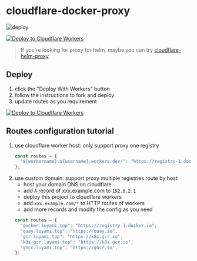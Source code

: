 # cloudflare-docker-proxy

![deploy](https://github.com/dvb0036/cloudflare-docker-proxy/actions/workflows/deploy.yaml/badge.svg)

[![Deploy to Cloudflare Workers](https://deploy.workers.cloudflare.com/button)](https://deploy.workers.cloudflare.com/?url=https://github.com/dvb0036/cloudflare-docker-proxy)

> If you're looking for proxy for helm, maybe you can try [cloudflare-helm-proxy](https://github.com/dvb0036/cloudflare-helm-proxy).

## Deploy

1. click the "Deploy With Workers" button
2. follow the instructions to fork and deploy
3. update routes as you requirement

[![Deploy to Cloudflare Workers](https://deploy.workers.cloudflare.com/button)](https://deploy.workers.cloudflare.com/?url=https://github.com/dvb0036/cloudflare-docker-proxy)

## Routes configuration tutorial

1. use cloudflare worker host: only support proxy one registry
   ```javascript
   const routes = {
     "${workername}.${username}.workers.dev/": "https://registry-1.docker.io",
   };
   ```
2. use custom domain: support proxy multiple registries route by host
   - host your domain DNS on cloudflare
   - add `A` record of xxx.example.com to `192.0.2.1`
   - deploy this project to cloudflare workers
   - add `xxx.example.com/*` to HTTP routes of workers
   - add more records and modify the config as you need
   ```javascript
   const routes = {
     "docker.luyami.top": "https://registry-1.docker.io",
     "quay.luyami.top": "https://quay.io",
     "gcr.luyami.top": "https://k8s.gcr.io",
     "k8s-gcr.luyami.top": "https://k8s.gcr.io",
     "ghcr.luyami.top": "https://ghcr.io",
   };
   ```

